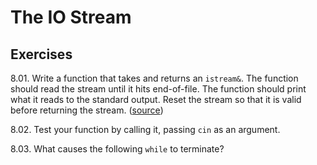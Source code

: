 # The IO Stream

## Exercises

8.01. Write a function that takes and returns an `istream&`. The function
should read the stream until it hits end-of-file. The function should print
what it reads to the standard output. Reset the stream so that it is valid
before returning the stream. ([source](./ex_8_01.cpp))

8.02. Test your function by calling it, passing `cin` as an argument.

8.03. What causes the following `while` to terminate?
